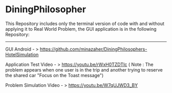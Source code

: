 # DiningPhilosopher
This Repository includes only the terminal version of code with and without applying it to Real World Problem, the GUI application is in the following Repository: 
****************************************************************************************************************************************************
GUI Android - > https://github.com/minazaher/DiningPhilosophers-HotelSimulation 

Application Test Video - > https://youtu.be/rWxH0TZDTIc  ( Note  : The problem appears when one user is in the trip and another trying to reserve the shared car "Focus on the Toast message")

Problem Simulation Video - > https://youtu.be/W7qUJWD3_BY 
